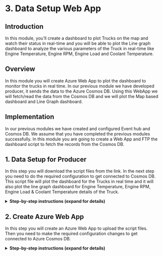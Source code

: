 
# 3. Data Setup Web App

## Introduction

In this module, you’ll create a dashboard to plot Trucks on the map and watch their status in real-time and you will be able to plot the Line graph dashboard to analyze the various parameters of the Truck in real-time like Engine Temperature, Engine RPM, Engine Load and Coolant Temperature.

## Overview

In this module you will create Azure Web App to plot the dashboard to monitor the trucks in real time. In our previous module we have developed producer, it sends the data to the Azure Cosmos DB. Using this WebApp we will fetch/read the data from the Cosmos DB and we will plot the Map based dashboard and Line Graph dashboard. 


## Implementation

In our previous modules we have created and configured Event hub and Cosmos DB. We assume that you have completed the previous modules successfully. In this module you are going to create a Web App and FTP the dashboard script to fetch the records from the Cosmos DB.
  
## 1. Data Setup for Producer

In this step you will download the script files from the link. In the next step you need to do the required configuration to get connected to Cosmos DB. This script file will plot the dashboard for the Trucks in real time and it will also plot the line graph dashboard for Engine Temperature, Engine RPM, Engine Load & Coolant Temperature details of the Truck.

<details>
<summary><strong>Step-by-step instructions (expand for details)</strong></summary><p>
 
1. Click the [link](https://github.com/iyyappan16/AzureHereMap/blob/master/3_Data_Setup_WebApp/FleetDashboard.zip) and download the zip file (fleetdashboard.zip). 

	
1. Save it in to your local machine.


</p></details>


## 2. Create Azure Web App

In this step you will create an Azure Web App to upload the script files. Then you need to make the required configuration changes to get connected to Azure Cosmos DB.

<details>
<summary><strong>Step-by-step instructions (expand for details)</strong></summary><p>
 
1. Go to **Azure Portal** home page

1. Click **Create a Resource** on the top left. Enter **web app** in the search box to get the required resource type and hit Enter.

	  ![HERE Maps & Location Services Data Streams](../Images/0_WebAppSearch.png)

1. Select **Web App** from the search results and click **Create** button

	  ![HERE Maps & Location Services Data Streams](../Images/1_WebAppSearchResult.png)
	
	
1. It will be asked to provide some basic information for this App:
    1. Project details tab, select your **subscription** and the use the same **resource group** which you used in the previous modules
    
    2. In the Instance details, the first box is the **name** of your app. Use unique and qualified name like **fleetdashboard**.
    
    3. Select **Run-Time Stack** as **Node 8.0** and select **Runtime** as **windows**
    
    4. Leave the other parameters as default

1. Click on **Review & Create**, it will validate the details 

	  ![HERE Maps & Location Services Data Streams](../Images/2_WebApp_Create.PNG)
		
1. Click on **Create**, It may take more than a minute for deployment
	
1. After successful deployment, Click on **Go to resource**

	  ![HERE Maps & Location Services Data Streams](../Images/3_Goto_Resource.PNG)
	
		
1. In overview tab, find **URL** to access your web-app
		
	![HERE Maps & Location Services Data Streams](../Images/4_OverviewTab.PNG)
	
	
1. Type **Advanced Tools** in search bar

1. Click on **Advanced Tool** under **Development Tools** section


	![HERE Maps & Location Services Data Streams](../Images/5_KuduTool.PNG)
    
  
1. Click on **Go** -> it opens up in the new tab

1. In menu select **Zip Push Deploy** under **Tools**


	![HERE Maps & Location Services Data Streams](../Images/6_KuduTool_ZIP.png)
  

1. Browse to the directory where you have saved the downloaded zip file (fleetdashboard.zip) in step-1. 

1. Select the file and “drag and drop” into the “Kudu console” under /wwwroot


	![HERE Maps & Location Services Data Streams](../Images/7_KuduTool_ZIP_Upload.png)
  
1. It extracts the files automatically, wait until extraction to complete 100% 


	![HERE Maps & Location Services Data Streams](../Images/8_KuduTool_ZIP_Extracting.png)
    
1. Once extraction is completed, then you can able to see all the files and in console you will get the log “Deployment Successful”

  	![HERE Maps & Location Services Data Streams](../Images/9_KuduTool_ZIP_Deploy_Success.png)


1. Now we are going to make configuration changes. You can able to the files has been extracted automatically.


1. Now go to the file **config.js** click the **Edit** icon (pen icon)

	![HERE Maps & Location Services Data Streams](../Images/10_EditConfigFile_Editor.png)


1. In **config.js** file find the variable **config.endpoint** & **config.primaryKey** and replace the value with **Cosmos DB URI & Cosmos DB PRIMARY KEY** value which you copied in the **module 1**.
  
1. Click on the **Save** button to save the file

	![HERE Maps & Location Services Data Streams](../Images/11_ConfigFileEdit_Save.PNG)
  
 
1. Click on the **Script** to open the folder in the list

	![HERE Maps & Location Services Data Streams](../Images/12_Script_Truck_Dashboard_Edit.png)
  
1. Now go to the file **truck_dashboard.js** click the **Edit** icon (pen icon)

	![HERE Maps & Location Services Data Streams](../Images/13_Script_Truck_Dashboard_Edit.png)
 
1. In **truck_dashboard.js** file find the variable **app_id** & **app_code** and replace the value with **HERE APP_ID** & **APP_CODE** value which you copied in the **module 1**.

  	![HERE Maps & Location Services Data Streams](../Images/14_Script_Truck_Dashboard_Save.png)

1. Click on **Save** button to save the file

1. Close the tab and go back to the Azure portal
  
	  
</p></details>




